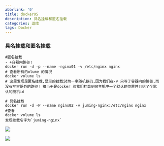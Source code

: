 ```yaml
---
abbrlink: '0'
title: docker05
description: 具名挂载和匿名挂载
categories: 运维
tags: Docker
---
```

### 具名挂载和匿名挂载

```shell
#匿名挂载
- +容器内路径!
docker run -d -p --name -nginx01 -v /etc/nginx nginx
# 查看所有的olume 的情况
docker volume ls 
# 这里发现是匿名挂载,显示的挂载id为一串随机数码,因为我们在-v 只写了容器内的路径,而没有写容器外的路径! 相当于是docker 给我们挂载到宿主机中一个默认的位置并且给了个默认的随机id

# 具名挂载
docker run -d -P --name nginx02 -v juming-nginx:/etc/nginx nginx
#查看
docker volume ls 
发现挂载名字为`juming-nginx`
```

![](https://s1.vika.cn/space/2024/03/29/08d1ea3539c44a018609113082a055d5)

![](https://s1.vika.cn/space/2024/03/29/e7e5547e3fc74a0b80c65763edc360ea)
